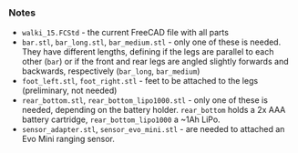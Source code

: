 

### Notes

- `walki_15.FCStd` - the current FreeCAD file with all parts
- `bar.stl`, `bar_long.stl`, `bar_medium.stl` - only one of these is needed. They have different lengths, defining if the legs are parallel to each other (`bar`) or if the front and rear legs are angled slightly forwards and backwards, respectively (`bar_long`, `bar_medium`)
- `foot_left.stl`, `foot_right.stl` - feet to be attached to the legs (preliminary, not needed)
- `rear_bottom.stl`, `rear_bottom_lipo1000.stl` - only one of these is needed, depending on the battery holder. `rear_bottom` holds a 2x AAA battery cartridge, `rear_bottom_lipo1000` a ~1Ah LiPo.
- `sensor_adapter.stl`, `sensor_evo_mini.stl` - are needed to attached an Evo Mini ranging sensor.
